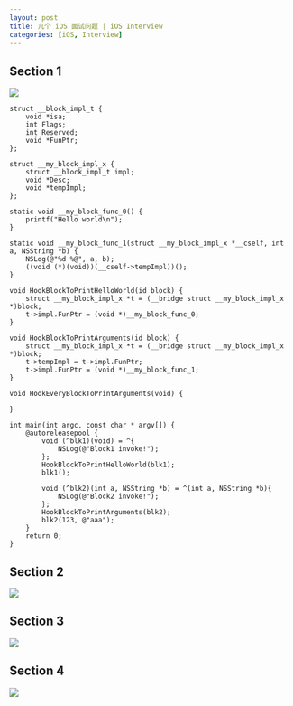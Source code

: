 ```yaml
---
layout: post
title: 几个 iOS 面试问题 | iOS Interview
categories: [iOS, Interview]
---
```


## Section 1
![](https://fangr-cc-image.oss-cn-beijing.aliyuncs.com/18-11-30/13483958.jpg)

```objc
struct __block_impl_t {
    void *isa;
    int Flags;
    int Reserved;
    void *FunPtr;
};

struct __my_block_impl_x {
    struct __block_impl_t impl;
    void *Desc;
    void *tempImpl;
};

static void __my_block_func_0() {
    printf("Hello world\n");
}

static void __my_block_func_1(struct __my_block_impl_x *__cself, int a, NSString *b) {
    NSLog(@"%d %@", a, b);
    ((void (*)(void))(__cself->tempImpl))();
}

void HookBlockToPrintHelloWorld(id block) {
    struct __my_block_impl_x *t = (__bridge struct __my_block_impl_x *)block;
    t->impl.FunPtr = (void *)__my_block_func_0;
}

void HookBlockToPrintArguments(id block) {
    struct __my_block_impl_x *t = (__bridge struct __my_block_impl_x *)block;
    t->tempImpl = t->impl.FunPtr;
    t->impl.FunPtr = (void *)__my_block_func_1;
}

void HookEveryBlockToPrintArguments(void) {

}

int main(int argc, const char * argv[]) {
    @autoreleasepool {
        void (^blk1)(void) = ^{
            NSLog(@"Block1 invoke!");
        };
        HookBlockToPrintHelloWorld(blk1);
        blk1();

        void (^blk2)(int a, NSString *b) = ^(int a, NSString *b){
            NSLog(@"Block2 invoke!");
        };
        HookBlockToPrintArguments(blk2);
        blk2(123, @"aaa");
    }
    return 0;
}
```

## Section 2
![](https://fangr-cc-image.oss-cn-beijing.aliyuncs.com/18-11-30/64657547.jpg)

## Section 3
![](https://fangr-cc-image.oss-cn-beijing.aliyuncs.com/18-11-30/71527803.jpg)

## Section 4
![](https://fangr-cc-image.oss-cn-beijing.aliyuncs.com/18-11-30/97038988.jpg)
